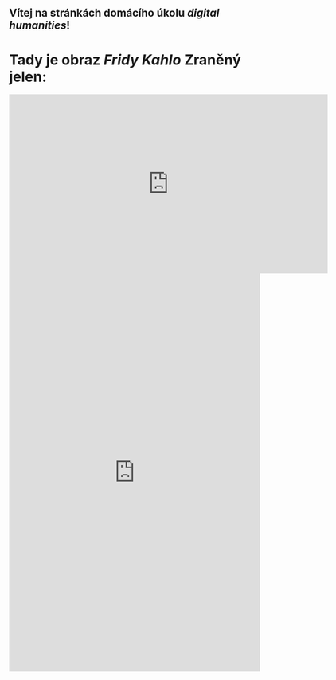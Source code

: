 ## Vítej na stránkách domácího úkolu _digital humanities_!
# Tady je obraz *Fridy Kahlo* Zraněný jelen:

<iframe src="https://player.vimeo.com/video/757576316?h=bb00e6292f" width="640" height="360" frameborder="0" allowfullscreen></iframe>

<iframe src="https://uploads.knightlab.com/storymapjs/ed36603274e675c1e90073084bff8be3/frida-jelen/index.html" frameborder="0" width="100%" height="800"></iframe>
 
 
 
